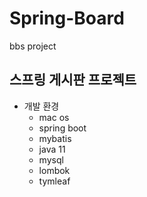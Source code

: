 # Spring-Board
bbs project

## 스프링 게시판 프로젝트

- 개발 환경
  - mac os
  - spring boot
  - mybatis
  - java 11 
  - mysql
  - lombok
  - tymleaf
